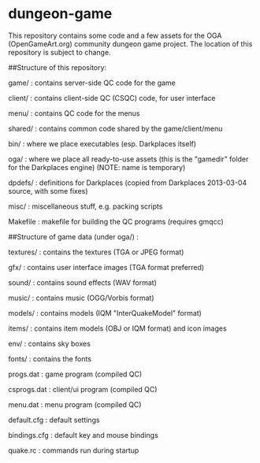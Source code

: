 dungeon-game
============

This repository contains some code and a few assets for the OGA
(OpenGameArt.org) community dungeon game project.  The location
of this repository is subject to change.

##Structure of this repository:

game/     : contains server-side QC code for the game

client/   : contains client-side QC (CSQC) code, for user interface

menu/     : contains QC code for the menus

shared/   : contains common code shared by the game/client/menu

bin/      : where we place executables (esp. Darkplaces itself)

oga/      : where we place all ready-to-use assets
            (this is the "gamedir" folder for the Darkplaces engine)
            (NOTE: name is temporary)

dpdefs/   : definitions for Darkplaces (copied from Darkplaces 2013-03-04
source, with some fixes)

misc/     : miscellaneous stuff, e.g. packing scripts

Makefile  : makefile for building the QC programs (requires gmqcc)


##Structure of game data (under oga/) :

textures/    : contains the textures  (TGA or JPEG format)

gfx/         : contains user interface images (TGA format preferred)

sound/       : contains sound effects  (WAV format)

music/       : contains music  (OGG/Vorbis format)

models/      : contains models  (IQM "InterQuakeModel" format)

items/       : contains item models (OBJ or IQM format) and icon images

env/         : contains sky boxes

fonts/       : contains the fonts

progs.dat    : game program (compiled QC)

csprogs.dat  : client/ui program (compiled QC)

menu.dat     : menu program (compiled QC)

default.cfg  : default settings

bindings.cfg : default key and mouse bindings

quake.rc     : commands run during startup

